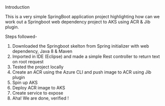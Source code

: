Introduction

This is a very simple SpringBoot application project highlighting how can we work out a Springboot web dependency project to AKS using ACR & Jib plugin.

Steps followed-

1. Downloaded the Springboot skelton from Spring initializer with web dependency, Java 8 & Maven
2. Imported in IDE (Eclipse) and made a simple Rest controller to return text on root request
3. Tested the project locally
4. Create an ACR using the Azure CLI and push image to ACR using Jib plugin 
5. Spin up AKS
6. Deploy ACR image to AKS
7. Create service to expose
8. Aha! We are done, verified !
